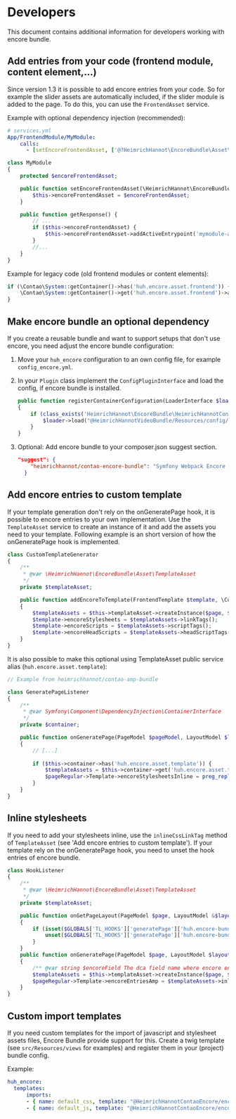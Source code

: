 # Developers

This document contains additional information for developers working with encore bundle.

## Add entries from your code (frontend module, content element,...)

Since version 1.3 it is possible to add encore entries from your code. So for example the slider assets are automatically included, if the slider module is added to the page. To do this, you can use the `FrontendAsset` service.

Example with optional dependency injection (recommended): 

```yaml
# services.yml
App/FrontendModule/MyModule:
    calls:
      - [setEncoreFrontendAsset, ['@?HeimrichHannot\EncoreBundle\Asset\FrontendAsset']]
```

```php
class MyModule
{
    protected $encoreFrontendAsset;

    public function setEncoreFrontendAsset(\HeimrichHannot\EncoreBundle\Asset\FrontendAsset $encoreFrontendAsset): void {
        $this->encoreFrontendAsset = $encoreFrontendAsset;
    }

    public function getResponse() {
        // ...
        if ($this->encoreFrontendAsset) {
            $this->encoreFrontendAsset->addActiveEntrypoint('mymodule-assets');
        }
        //...
    }
}
```

Example for legacy code (old frontend modules or content elements): 

```php
if (\Contao\System::getContainer()->has('huh.encore.asset.frontend')) {
    \Contao\System::getContainer()->get('huh.encore.asset.frontend')->addActiveEntrypoint('contao-slick-bundle');
}
```

## Make encore bundle an optional dependency

If you create a reusable bundle and want to support setups that don't use encore, you need adjust the encore bundle configuration:

1. Move your `huh_encore` configuration to an own config file, for example `config_encore.yml`.

1. In your `Plugin` class implement the `ConfigPluginInterface` and load the config, if encore bundle is installed. 

    ```php
    public function registerContainerConfiguration(LoaderInterface $loader, array $managerConfig)
    {
        if (class_exists('HeimrichHannot\EncoreBundle\HeimrichHannotContaoEncoreBundle')) {
            $loader->load("@HeimrichHannotVideoBundle/Resources/config/config_encore.yml");
        }
    }
    ```

1. Optional: Add encore bundle to your composer.json suggest section.

    ```json
    "suggest": {
        "heimrichhannot/contao-encore-bundle": "Symfony Webpack Encore integration for Contao.",
      }
    ``` 

## Add encore entries to custom template

If your template generation don't rely on the onGeneratePage hook, it is possible to encore entries to your own implementation. Use the `TemplateAsset` service to create an instance of it and add the assets you need to your template. Following example is an short version of how the onGeneratePage hook is implemented.

```php
class CustomTemplateGenerator 
{
    /**
     * @var \HeimrichHannot\EncoreBundle\Asset\TemplateAsset
     */
    private $templateAsset;

    public function addEncoreToTemplate(FrontendTemplate $template, \Contao\PageModel $page, \Contao\LayoutModel $layout)
    {
        $templateAssets = $this->templateAsset->createInstance($page, $layout);
        $template->encoreStylesheets = $templateAssets->linkTags();
        $template->encoreScripts = $templateAssets->scriptTags();
        $template->encoreHeadScripts = $templateAssets->headScriptTags();
    }
}
```

It is also possible to make this optional using TemplateAsset public service alias (`huh.encore.asset.template`):

```php
// Example from heimrichhannot/contao-amp-bundle

class GeneratePageListener
{
    /**
     * @var Symfony\Component\DependencyInjection\ContainerInterface
     */
    private $container;

    public function onGeneratePage(PageModel $pageModel, LayoutModel $layout, PageRegular $pageRegular): void
    {
        // [...]
        
        if ($this->container->has('huh.encore.asset.template')) {
            $templateAssets = $this->container->get('huh.encore.asset.template')->createInstance($pageModel, $layout);
            $pageRegular->Template->encoreStylesheetsInline = preg_replace('/@charset ".*?";/m', '', $templateAssets->inlineCssLinkTag());
        }
    }
}
```

## Inline stylesheets

If you need to add your stylesheets inline, use the `inlineCssLinkTag` method of `TemplateAsset` (see 'Add encore entries to custom template'). If your template rely on the onGeneratePage hook, you need to unset the hook entries of encore bundle.

```php
class HookListener 
{
    /**
     * @var \HeimrichHannot\EncoreBundle\Asset\TemplateAsset
     */
    private $templateAsset;

    public function onGetPageLayout(PageModel $page, LayoutModel &$layout, PageRegular $pageRegular)
    {
        if (isset($GLOBALS['TL_HOOKS']['generatePage']['huh.encore-bundle'])) {
            unset($GLOBALS['TL_HOOKS']['generatePage']['huh.encore-bundle']);
        }
    }
    public function onGeneratePage(PageModel $page, LayoutModel $layout, PageRegular $pageRegular) 
    {
        /** @var string $encoreField The dca field name where encore entries stored */
        $templateAssets = $this->templateAsset->createInstance($page, $layout, $encoreField);
        $pageRegular->Template->encoreEntriesAmp = $templateAssets->inlineCssLinkTag();
    }
}
```

## Custom import templates

If you need custom templates for the import of javascript and stylesheet assets files, Encore Bundle provide support for this. 
Create a twig template (see `src/Resources/views` for examples) and register them in your (project) bundle config.

Example:

```yaml
huh_encore:
  templates:
      imports:
      - { name: default_css, template: "@HeimrichHannotContaoEncore/encore_css_imports.html.twig" }
      - { name: default_js, template: "@HeimrichHannotContaoEncore/encore_js_imports.html.twig" }
```